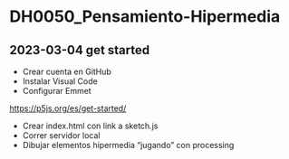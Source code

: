 # DH0050_Pensamiento-Hipermedia

## 2023-03-04 get started

- Crear cuenta en GitHub
- Instalar Visual Code
- Configurar Emmet

https://p5js.org/es/get-started/

- Crear index.html con link a sketch.js
- Correr servidor local
- Dibujar elementos hipermedia “jugando” con processing
